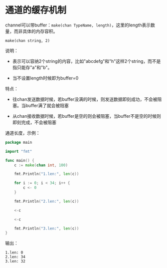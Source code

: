 # 通道的缓存机制

channel可以带buffer：`make(chan TypeName, length)`，这里的length表示数量，而非具体的内存容积。

```text
make(chan string, 2)
```
说明：

- 表示可以容纳2个string的内容，比如"abcdefg"和"h"这样2个string，而不是指只能存"a"和"b"。

- 当不设置length时候即为buffer=0


特点：

- 往chan发送数据时候，若buffer没满的时候，则发送数据即刻成功，不会被阻塞。当buffer满了就会被阻塞

- 从chan接收数据时候，若buffer是空的则会被阻塞，当buffer不是空的时候则即刻完成，不会被阻塞


通道长度，示例：
```go
package main

import "fmt"

func main() {
	c := make(chan int, 100)

	fmt.Println("1.len:", len(c))

	for i := 0; i < 34; i++ {
		c <- 0
	}

	fmt.Println("2.len:", len(c))

	<-c

	<-c

	fmt.Println("3.len:", len(c))
}
```
输出：
```text
1.len: 0
2.len: 34
3.len: 32
```
